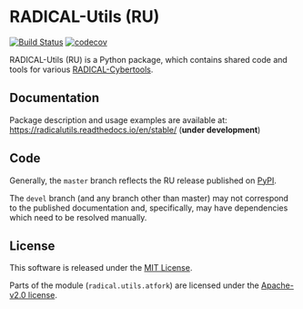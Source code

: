 # RADICAL-Utils (RU)

[![Build Status](https://github.com/radical-cybertools/radical.utils/actions/workflows/python-app.yml/badge.svg)](https://github.com/radical-cybertools/radical.utils/actions/workflows/python-app.yml)
[![codecov](https://codecov.io/gh/radical-cybertools/radical.utils/branch/devel/graph/badge.svg)](https://codecov.io/gh/radical-cybertools/radical.utils)

RADICAL-Utils (RU) is a Python package, which contains shared code and tools for
various [RADICAL-Cybertools](https://radical-cybertools.github.io).

## Documentation

Package description and usage examples are available at:
https://radicalutils.readthedocs.io/en/stable/ (**under development**)

## Code

Generally, the `master` branch reflects the RU release published on
[PyPI](https://pypi.org/project/radical.utils/).

The `devel` branch (and any branch other than master) may not correspond to the 
published documentation and, specifically, may have dependencies which need to 
be resolved manually.

## License

This software is released under the
[MIT License](http://opensource.org/licenses/MIT).

Parts of the module (`radical.utils.atfork`) are licensed under the 
[Apache-v2.0 license](http://www.apache.org/licenses/).
